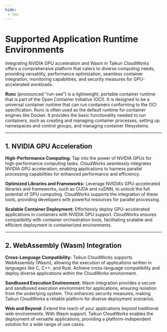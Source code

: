 ```yaml
---
hide:
 - toc
---
```


# **Supported Application Runtime Environments**

Integrating NVIDIA GPU acceleration and Wasm in Taikun CloudWorks offers a comprehensive platform that caters to diverse computing needs, providing versatility, performance optimization, seamless container integration, monitoring capabilities, and security measures for GPU-accelerated workloads.

**Runc** (pronounced “run-see”) is a lightweight, portable container runtime that is part of the Open Container Initiative (OCI). It is designed to be a universal container runtime that can run containers conforming to the OCI specification. Runc is often used as the default runtime for container engines like Docker. It provides the basic functionality needed to run containers, such as creating and managing container processes, setting up namespaces and control groups, and managing container filesystems.

---

## 1. NVIDIA GPU Acceleration

**High-Performance Computing:** Tap into the power of NVIDIA GPUs for high-performance computing tasks. CloudWorks seamlessly integrates NVIDIA GPU acceleration, enabling applications to harness parallel processing capabilities for enhanced performance and efficiency.

**Optimized Libraries and Frameworks:** Leverage NVIDIA’s GPU-accelerated libraries and frameworks, such as CUDA and cuDNN, to unlock the full potential of GPU computing. CloudWorks supports the integration of these tools, providing developers with powerful resources for parallel processing.

**Scalable Container Deployment:** Effortlessly deploy GPU-accelerated applications in containers with NVIDIA GPU support. CloudWorks ensures compatibility with container orchestration tools, facilitating scalable and efficient deployment in containerized environments.

---

## 2. WebAssembly (Wasm) Integration

**Cross-Language Compatibility:** Taikun CloudWorks supports WebAssembly (Wasm), allowing the execution of applications written in languages like C, C++, and Rust. Achieve cross-language compatibility and deploy diverse applications within the CloudWorks environment.

**Sandboxed Execution Environment:** Wasm integration provides a secure and sandboxed execution environment for applications, ensuring isolation from the underlying system. This enhances security measures, making Taikun CloudWorks a reliable platform for diverse deployment scenarios.

**Web and Beyond:** Extend the reach of your applications beyond traditional web environments. With Wasm support, Taikun CloudWorks enables the deployment of versatile applications, providing a platform-independent solution for a wide range of use cases.
